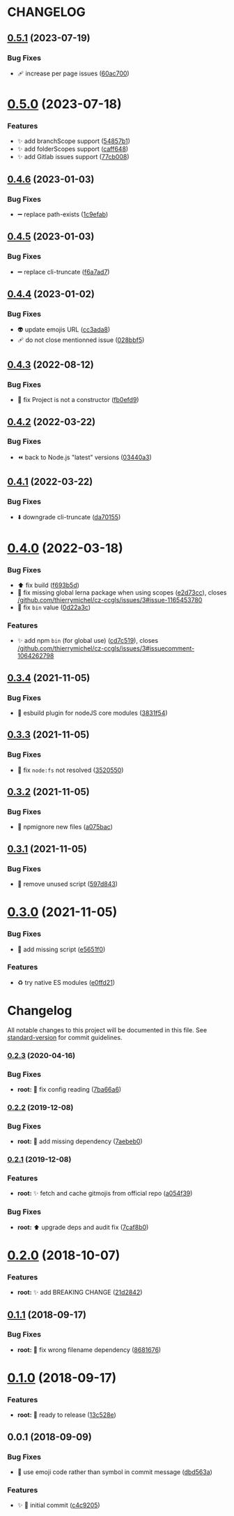 # CHANGELOG

## [0.5.1](https://github.com/thierrymichel/cz-ccgls/compare/v0.5.0...v0.5.1) (2023-07-19)


### Bug Fixes

* 🩹 increase per page issues ([60ac700](https://github.com/thierrymichel/cz-ccgls/commit/60ac700d131364f531b27cfc87507a09060a8f72))

# [0.5.0](https://github.com/thierrymichel/cz-ccgls/compare/v0.4.6...v0.5.0) (2023-07-18)


### Features

* ✨ add branchScope support ([54857b1](https://github.com/thierrymichel/cz-ccgls/commit/54857b1c4600cf6f220b291fd8d9126db1807d66))
* ✨ add folderScopes support ([caff648](https://github.com/thierrymichel/cz-ccgls/commit/caff648de7c0427bbd2c7f043b3d340ef42a0ed2))
* ✨ add Gitlab issues support ([77cb008](https://github.com/thierrymichel/cz-ccgls/commit/77cb0089f2101584af521a54312fe1e95243a4aa))

## [0.4.6](https://github.com/thierrymichel/cz-ccgls/compare/v0.4.5...v0.4.6) (2023-01-03)


### Bug Fixes

* :heavy_minus_sign: replace path-exists ([1c9efab](https://github.com/thierrymichel/cz-ccgls/commit/1c9efab39c4722a0b7f4b0ddbb3e1d747f9f7819))

## [0.4.5](https://github.com/thierrymichel/cz-ccgls/compare/v0.4.4...v0.4.5) (2023-01-03)


### Bug Fixes

* :heavy_minus_sign: replace cli-truncate ([f6a7ad7](https://github.com/thierrymichel/cz-ccgls/commit/f6a7ad7b60663f38cfd9cde84df1ed1110f2c34c))

## [0.4.4](https://github.com/thierrymichel/cz-ccgls/compare/v0.4.3...v0.4.4) (2023-01-02)


### Bug Fixes

* 👽️ update emojis URL ([cc3ada8](https://github.com/thierrymichel/cz-ccgls/commit/cc3ada8bb16056ce49fa1610802b4422a51dcd18))
* 🩹 do not close mentionned issue ([028bbf5](https://github.com/thierrymichel/cz-ccgls/commit/028bbf5e4e32000b5e9b4f27397cd2449d4e45bc))

## [0.4.3](https://github.com/thierrymichel/cz-ccgls/compare/v0.4.2...v0.4.3) (2022-08-12)


### Bug Fixes

* :bug: fix Project is not a constructor ([fb0efd9](https://github.com/thierrymichel/cz-ccgls/commit/fb0efd90221baf61bf75894a9d6913b4c0008894))

## [0.4.2](https://github.com/thierrymichel/cz-ccgls/compare/v0.4.1...v0.4.2) (2022-03-22)


### Bug Fixes

* :rewind: back to Node.js "latest" versions ([03440a3](https://github.com/thierrymichel/cz-ccgls/commit/03440a3dba9910706a91e2661f5050526d2609f4))

## [0.4.1](https://github.com/thierrymichel/cz-ccgls/compare/v0.4.0...v0.4.1) (2022-03-22)


### Bug Fixes

* :arrow_down: downgrade cli-truncate ([da70155](https://github.com/thierrymichel/cz-ccgls/commit/da701554d333bd9a9104008c2a99c35822478a6d))

# [0.4.0](https://github.com/thierrymichel/cz-ccgls/compare/v0.3.4...v0.4.0) (2022-03-18)


### Bug Fixes

* :arrow_up: fix build ([f693b5d](https://github.com/thierrymichel/cz-ccgls/commit/f693b5dc0b3b0dd84f6e30a27cc26b7d85d43def))
* :bug: fix missing global lerna package when using scopes ([e2d73cc](https://github.com/thierrymichel/cz-ccgls/commit/e2d73cc4771cdfef0adac6b26efafb7ea4f05f86)), closes [/github.com/thierrymichel/cz-ccgls/issues/3#issue-1165453780](https://github.com//github.com/thierrymichel/cz-ccgls/issues/3/issues/issue-1165453780)
* :wrench: fix `bin` value ([0d22a3c](https://github.com/thierrymichel/cz-ccgls/commit/0d22a3cdcfb5234de956b99e134e2b183a837181))


### Features

* :sparkles: add npm `bin` (for global use) ([cd7c519](https://github.com/thierrymichel/cz-ccgls/commit/cd7c519423069e9d7327f1cced47fe5d25eae2fe)), closes [/github.com/thierrymichel/cz-ccgls/issues/3#issuecomment-1064262798](https://github.com//github.com/thierrymichel/cz-ccgls/issues/3/issues/issuecomment-1064262798)

## [0.3.4](https://github.com/thierrymichel/cz-ccgls/compare/v0.3.3...v0.3.4) (2021-11-05)


### Bug Fixes

* :hammer: esbuild plugin for nodeJS core modules ([3831f54](https://github.com/thierrymichel/cz-ccgls/commit/3831f54c13fb81ab7e7047d9664768eb61b4e07d))

## [0.3.3](https://github.com/thierrymichel/cz-ccgls/compare/v0.3.2...v0.3.3) (2021-11-05)


### Bug Fixes

* :bug: fix `node:fs` not resolved ([3520550](https://github.com/thierrymichel/cz-ccgls/commit/3520550aed09bff5268e909cfc25faf500903602))

## [0.3.2](https://github.com/thierrymichel/cz-ccgls/compare/v0.3.1...v0.3.2) (2021-11-05)


### Bug Fixes

* :see_no_evil: npmignore new files ([a075bac](https://github.com/thierrymichel/cz-ccgls/commit/a075bacbf0a2f07bb3ce569af0c02dc45818bded))

## [0.3.1](https://github.com/thierrymichel/cz-ccgls/compare/v0.3.0...v0.3.1) (2021-11-05)


### Bug Fixes

* :green_heart: remove unused script ([597d843](https://github.com/thierrymichel/cz-ccgls/commit/597d843999c195cb3d2986e3954c7b3348649a31))

# [0.3.0](https://github.com/thierrymichel/cz-ccgls/compare/v0.2.3...v0.3.0) (2021-11-05)


### Bug Fixes

* :construction_worker: add missing script ([e5651f0](https://github.com/thierrymichel/cz-ccgls/commit/e5651f02ed493cd5e97ae3c65b00be18575aacab))


### Features

* :recycle: try native ES modules ([e0ffd21](https://github.com/thierrymichel/cz-ccgls/commit/e0ffd21c2b24721b7c0d5f1bbd41a34d59ea9f8f))

# Changelog

All notable changes to this project will be documented in this file. See [standard-version](https://github.com/conventional-changelog/standard-version) for commit guidelines.

### [0.2.3](https://github.com/thierrymichel/cz-ccgls/compare/v0.2.2...v0.2.3) (2020-04-16)


### Bug Fixes

* **root:** :bug: fix config reading ([7ba66a6](https://github.com/thierrymichel/cz-ccgls/commit/7ba66a6f515d879eda9558f4b04c00940ed462ab))

### [0.2.2](https://github.com/thierrymichel/cz-ccgls/compare/v0.2.1...v0.2.2) (2019-12-08)


### Bug Fixes

* **root:** :bug: add missing dependency ([7aebeb0](https://github.com/thierrymichel/cz-ccgls/commit/7aebeb0db52bb81e5ef6e92fa2c468827e367b5f))

### [0.2.1](https://github.com/thierrymichel/cz-ccgls/compare/v0.2.0...v0.2.1) (2019-12-08)


### Features

* **root:** :sparkles: fetch and cache gitmojis from official repo ([a054f39](https://github.com/thierrymichel/cz-ccgls/commit/a054f3972f39562e0ea2e2b38230690e1a6dd59e))


### Bug Fixes

* **root:** :arrow_up: upgrade deps and audit fix ([7caf8b0](https://github.com/thierrymichel/cz-ccgls/commit/7caf8b03bd58b940a70831fd509890ab7d5f0645))

<a name="0.2.0"></a>
# [0.2.0](https://github.com/thierrymichel/cz-ccgls/compare/v0.1.1...v0.2.0) (2018-10-07)


### Features

* **root:** :sparkles: add BREAKING CHANGE ([21d2842](https://github.com/thierrymichel/cz-ccgls/commit/21d2842))



<a name="0.1.1"></a>
## [0.1.1](https://github.com/thierrymichel/cz-ccgls/compare/v0.1.0...v0.1.1) (2018-09-17)


### Bug Fixes

* **root:** :wrench: fix wrong filename dependency ([8681676](https://github.com/thierrymichel/cz-ccgls/commit/8681676))



<a name="0.1.0"></a>
# [0.1.0](https://github.com/thierrymichel/cz-ccgls/compare/v0.0.1...v0.1.0) (2018-09-17)


### Features

* **root:** :rotating_light: ready to release ([13c528e](https://github.com/thierrymichel/cz-ccgls/commit/13c528e))



<a name="0.0.1"></a>
## 0.0.1 (2018-09-09)


### Bug Fixes

* :bug: use emoji code rather than symbol in commit  message ([dbd563a](https://github.com/thierrymichel/cz-ccgls/commit/dbd563a))


### Features

* ✨ :tada: initial commit ([c4c9205](https://github.com/thierrymichel/cz-ccgls/commit/c4c9205))
